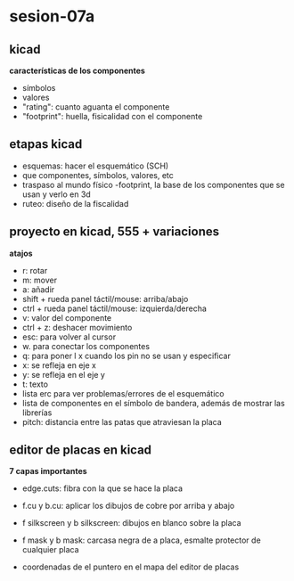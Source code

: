 # sesion-07a

## kicad

__características de los componentes__

- símbolos
- valores
- "rating": cuanto aguanta el componente
- "footprint": huella, fisicalidad con el componente

## etapas kicad

- esquemas: hacer el esquemático (SCH)
 - que componentes, símbolos, valores, etc
- traspaso al mundo físico
 -footprint, la base de los componentes que se usan y verlo en 3d
- ruteo: diseño de la fiscalidad 

## proyecto en kicad, 555 + variaciones

__atajos__

- r: rotar
- m: mover
- a: añadir
- shift + rueda panel táctil/mouse: arriba/abajo
- ctrl + rueda panel táctil/mouse: izquierda/derecha
- v: valor del componente
- ctrl + z: deshacer movimiento
- esc: para volver al cursor
- w. para conectar los componentes
- q: para poner l x cuando los pin no se usan y especificar
- x: se refleja en  eje x
- y: se refleja en el eje y
- t: texto
- lista erc para ver problemas/errores de el esquemático
- lista de componentes en el símbolo de bandera, además de mostrar las librerías
- pitch: distancia entre las patas que atraviesan la placa

## editor de placas en kicad

__7 capas importantes__

- edge.cuts: fibra con la que se hace la placa
- f.cu y b.cu: aplicar los dibujos de cobre por arriba y abajo
- f silkscreen y b silkscreen: dibujos en blanco sobre la placa
- f mask y b mask: carcasa negra de a placa, esmalte protector de cualquier placa

- coordenadas de el puntero en el mapa del editor de placas
  

